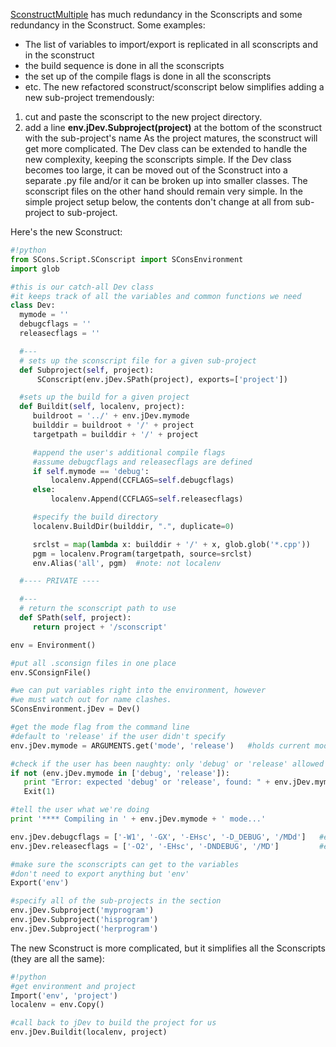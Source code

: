 
[SconstructMultiple](SconstructMultiple) has much redundancy in the Sconscripts and some redundancy in the Sconstruct. Some examples: 

* The list of variables to import/export is replicated in all sconscripts and in the sconstruct 
* the build sequence is done in all the sconscripts 
* the set up of the compile flags is done in all the sconscripts 
* etc. 
The new refactored sconstruct/sconscript below simplifies adding a new sub-project tremendously: 

1. cut and paste the sconscript to the new project directory.  
1. add a line **env.jDev.Subproject(project)** at the bottom of the sconstruct with the sub-project's name 
As the project matures, the sconstruct will get more complicated. The Dev class can be extended to handle the new complexity, keeping the sconscripts simple. If the Dev class becomes too large, it can be moved out of the Sconstruct into a separate .py file and/or it can be broken up into smaller classes. The sconscript files on the other hand should remain very simple. In the simple project setup below, the contents don't change at all from sub-project to sub-project. 

Here's the new Sconstruct: 
```python
#!python 
from SCons.Script.SConscript import SConsEnvironment
import glob

#this is our catch-all Dev class
#it keeps track of all the variables and common functions we need
class Dev:
  mymode = ''
  debugcflags = ''
  releasecflags = ''

  #---
  # sets up the sconscript file for a given sub-project
  def Subproject(self, project):
      SConscript(env.jDev.SPath(project), exports=['project'])

  #sets up the build for a given project
  def Buildit(self, localenv, project):
     buildroot = '../' + env.jDev.mymode
     builddir = buildroot + '/' + project
     targetpath = builddir + '/' + project

     #append the user's additional compile flags
     #assume debugcflags and releasecflags are defined
     if self.mymode == 'debug':
         localenv.Append(CCFLAGS=self.debugcflags)
     else:
         localenv.Append(CCFLAGS=self.releasecflags)

     #specify the build directory
     localenv.BuildDir(builddir, ".", duplicate=0)

     srclst = map(lambda x: builddir + '/' + x, glob.glob('*.cpp'))
     pgm = localenv.Program(targetpath, source=srclst)
     env.Alias('all', pgm)  #note: not localenv

  #---- PRIVATE ----

  #---
  # return the sconscript path to use
  def SPath(self, project):
     return project + '/sconscript'

env = Environment()

#put all .sconsign files in one place
env.SConsignFile()

#we can put variables right into the environment, however
#we must watch out for name clashes.
SConsEnvironment.jDev = Dev()

#get the mode flag from the command line
#default to 'release' if the user didn't specify
env.jDev.mymode = ARGUMENTS.get('mode', 'release')   #holds current mode

#check if the user has been naughty: only 'debug' or 'release' allowed
if not (env.jDev.mymode in ['debug', 'release']):
   print "Error: expected 'debug' or 'release', found: " + env.jDev.mymode
   Exit(1)

#tell the user what we're doing
print '**** Compiling in ' + env.jDev.mymode + ' mode...'

env.jDev.debugcflags = ['-W1', '-GX', '-EHsc', '-D_DEBUG', '/MDd']   #extra compile flags for debug
env.jDev.releasecflags = ['-O2', '-EHsc', '-DNDEBUG', '/MD']         #extra compile flags for release

#make sure the sconscripts can get to the variables
#don't need to export anything but 'env'
Export('env')

#specify all of the sub-projects in the section
env.jDev.Subproject('myprogram')
env.jDev.Subproject('hisprogram')
env.jDev.Subproject('herprogram')
```
The new Sconstruct is more complicated, but it simplifies all the Sconscripts (they are all the same): 
```python
#!python 
#get environment and project
Import('env', 'project')
localenv = env.Copy()

#call back to jDev to build the project for us
env.jDev.Buildit(localenv, project)
```